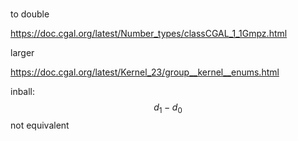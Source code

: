 #



to double

 https://doc.cgal.org/latest/Number_types/classCGAL_1_1Gmpz.html 



larger

 https://doc.cgal.org/latest/Kernel_23/group__kernel__enums.html 



inball:
$$
d_1-d_0
$$
not equivalent